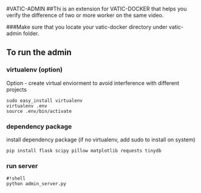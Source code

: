 #VATIC-ADMIN 
##Thi is an extension for VATIC-DOCKER that helps you verify the difference of two or more worker on the same video.

###Make sure that you locate your vatic-docker directory under vatic-admin folder.

## To run the admin

### virtualenv (option)

Option - create virtual enviorment to avoid interference with different projects

```
sudo easy_install virtualenv
virtualenv .env
source .env/bin/activate
```

### dependency package

install dependency package (if no virtualenv, add sudo to install on system)

```
pip install flask scipy pillow matplotlib requests tinydb
```

### run server
```
#!shell
python admin_server.py

```
